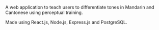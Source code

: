 A web application to teach users to differentiate tones in Mandarin and Cantonese using perceptual training.
 
Made using React.js, Node.js, Express.js and PostgreSQL.
